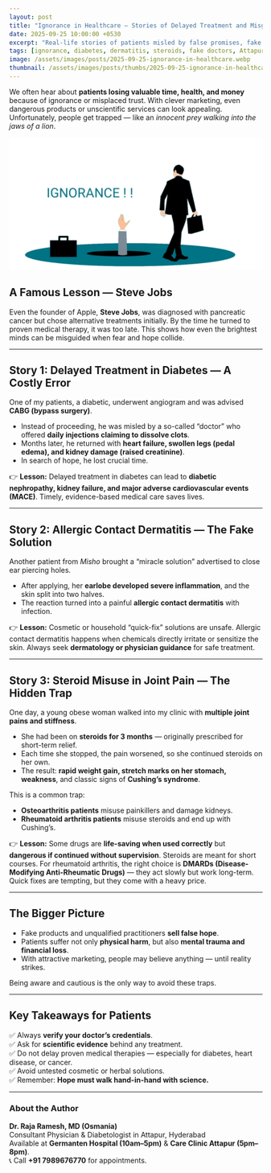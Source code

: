 ```yaml
---
layout: post
title: "Ignorance in Healthcare — Stories of Delayed Treatment and Misguided Choices"
date: 2025-09-25 10:00:00 +0530
excerpt: "Real-life stories of patients misled by false promises, fake treatments, and delayed medical care — lessons every patient must know."
tags: [ignorance, diabetes, dermatitis, steroids, fake doctors, Attapur, Physician]
image: /assets/images/posts/2025-09-25-ignorance-in-healthcare.webp
thumbnail: /assets/images/posts/thumbs/2025-09-25-ignorance-in-healthcare.webp
---
```


We often hear about **patients losing valuable time, health, and money** because of ignorance or misplaced trust. With clever marketing, even dangerous products or unscientific services can look appealing. Unfortunately, people get trapped — like an *innocent prey walking into the jaws of a lion*.

![Ignorance in Healthcare](/assets/images/posts/2025-09-25-ignorance-in-healthcare.webp)

## A Famous Lesson — Steve Jobs  
Even the founder of Apple, **Steve Jobs**, was diagnosed with pancreatic cancer but chose alternative treatments initially. By the time he turned to proven medical therapy, it was too late. This shows how even the brightest minds can be misguided when fear and hope collide.

---

## Story 1: Delayed Treatment in Diabetes — A Costly Error  
One of my patients, a diabetic, underwent angiogram and was advised **CABG (bypass surgery)**.  
- Instead of proceeding, he was misled by a so-called “doctor” who offered **daily injections claiming to dissolve clots**.  
- Months later, he returned with **heart failure, swollen legs (pedal edema), and kidney damage (raised creatinine)**.  
- In search of hope, he lost crucial time.  

👉 **Lesson:** Delayed treatment in diabetes can lead to **diabetic nephropathy, kidney failure, and major adverse cardiovascular events (MACE)**. Timely, evidence-based medical care saves lives.

---

## Story 2: Allergic Contact Dermatitis — The Fake Solution  
Another patient from *Misho* brought a “miracle solution” advertised to close ear piercing holes.  
- After applying, her **earlobe developed severe inflammation**, and the skin split into two halves.  
- The reaction turned into a painful **allergic contact dermatitis** with infection.  

👉 **Lesson:** Cosmetic or household “quick-fix” solutions are unsafe. Allergic contact dermatitis happens when chemicals directly irritate or sensitize the skin. Always seek **dermatology or physician guidance** for safe treatment.

---

## Story 3: Steroid Misuse in Joint Pain — The Hidden Trap  
One day, a young obese woman walked into my clinic with **multiple joint pains and stiffness**.  
- She had been on **steroids for 3 months** — originally prescribed for short-term relief.  
- Each time she stopped, the pain worsened, so she continued steroids on her own.  
- The result: **rapid weight gain, stretch marks on her stomach, weakness**, and classic signs of **Cushing’s syndrome**.  

This is a common trap:  
- **Osteoarthritis patients** misuse painkillers and damage kidneys.  
- **Rheumatoid arthritis patients** misuse steroids and end up with Cushing’s.  

👉 **Lesson:** Some drugs are **life-saving when used correctly** but **dangerous if continued without supervision**. Steroids are meant for short courses. For rheumatoid arthritis, the right choice is **DMARDs (Disease-Modifying Anti-Rheumatic Drugs)** — they act slowly but work long-term. Quick fixes are tempting, but they come with a heavy price.

---

## The Bigger Picture  
- Fake products and unqualified practitioners **sell false hope**.  
- Patients suffer not only **physical harm**, but also **mental trauma and financial loss**.  
- With attractive marketing, people may believe anything — until reality strikes.  

Being aware and cautious is the only way to avoid these traps.

---

## Key Takeaways for Patients  
✅ Always **verify your doctor’s credentials**.  
✅ Ask for **scientific evidence** behind any treatment.  
✅ Do not delay proven medical therapies — especially for diabetes, heart disease, or cancer.  
✅ Avoid untested cosmetic or herbal solutions.  
✅ Remember: **Hope must walk hand-in-hand with science.**

---

### About the Author
**Dr. Raja Ramesh, MD (Osmania)**  
Consultant Physician & Diabetologist in Attapur, Hyderabad  
Available at **Germanten Hospital (10am–5pm)** & **Care Clinic Attapur (5pm–8pm)**.  
📞 Call **+91 7989676770** for appointments.
